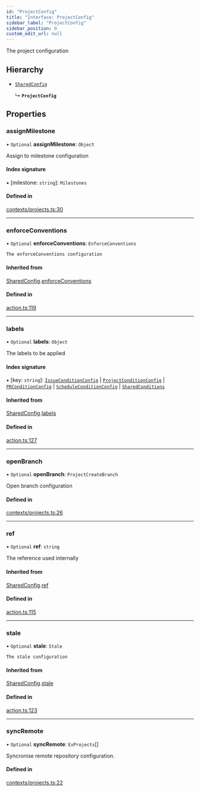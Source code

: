 ```yaml
---
id: "ProjectConfig"
title: "Interface: ProjectConfig"
sidebar_label: "ProjectConfig"
sidebar_position: 0
custom_edit_url: null
---
```


<!-- @format -->

The project configuration

## Hierarchy

- [`SharedConfig`](SharedConfig.md)

  ↳ **`ProjectConfig`**

## Properties

### assignMilestone

• `Optional` **assignMilestone**: `Object`

Assign to milestone configuration

#### Index signature

▪ [milestone: `string`]: `Milestones`

#### Defined in

[contexts/projects.ts:30](https://github.com/Videndum/Convential-PR-Releases/blob/377fcdd/src/contexts/projects.ts#L30)

---

### enforceConventions

• `Optional` **enforceConventions**: `EnforceConventions`

    The enforceConventions configuration

#### Inherited from

[SharedConfig](SharedConfig.md).[enforceConventions](SharedConfig.md#enforceconventions)

#### Defined in

[action.ts:119](https://github.com/Videndum/Convential-PR-Releases/blob/377fcdd/src/action.ts#L119)

---

### labels

• `Optional` **labels**: `Object`

The labels to be applied

#### Index signature

▪ [key: `string`]: [`IssueConditionConfig`](IssueConditionConfig.md) \| [`ProjectConditionConfig`](ProjectConditionConfig.md) \| [`PRConditionConfig`](PRConditionConfig.md) \| [`ScheduleConditionConfig`](ScheduleConditionConfig.md) \| [`SharedConditions`](SharedConditions.md)

#### Inherited from

[SharedConfig](SharedConfig.md).[labels](SharedConfig.md#labels)

#### Defined in

[action.ts:127](https://github.com/Videndum/Convential-PR-Releases/blob/377fcdd/src/action.ts#L127)

---

### openBranch

• `Optional` **openBranch**: `ProjectCreateBranch`

Open branch configuration

#### Defined in

[contexts/projects.ts:26](https://github.com/Videndum/Convential-PR-Releases/blob/377fcdd/src/contexts/projects.ts#L26)

---

### ref

• `Optional` **ref**: `string`

The reference used internally

#### Inherited from

[SharedConfig](SharedConfig.md).[ref](SharedConfig.md#ref)

#### Defined in

[action.ts:115](https://github.com/Videndum/Convential-PR-Releases/blob/377fcdd/src/action.ts#L115)

---

### stale

• `Optional` **stale**: `Stale`

    The stale configuration

#### Inherited from

[SharedConfig](SharedConfig.md).[stale](SharedConfig.md#stale)

#### Defined in

[action.ts:123](https://github.com/Videndum/Convential-PR-Releases/blob/377fcdd/src/action.ts#L123)

---

### syncRemote

• `Optional` **syncRemote**: `ExProjects`[]

Syncronise remote repository configuration.

#### Defined in

[contexts/projects.ts:22](https://github.com/Videndum/Convential-PR-Releases/blob/377fcdd/src/contexts/projects.ts#L22)
